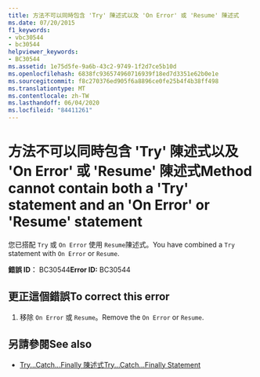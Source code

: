 ```yaml
---
title: 方法不可以同時包含 'Try' 陳述式以及 'On Error' 或 'Resume' 陳述式
ms.date: 07/20/2015
f1_keywords:
- vbc30544
- bc30544
helpviewer_keywords:
- BC30544
ms.assetid: 1e75d5fe-9a6b-43c2-9749-1f2d7ce5b10d
ms.openlocfilehash: 6838fc936574960716939f18ed7d3351e62b0e1e
ms.sourcegitcommit: f8c270376ed905f6a8896ce0fe25b4f4b38ff498
ms.translationtype: MT
ms.contentlocale: zh-TW
ms.lasthandoff: 06/04/2020
ms.locfileid: "84411261"
---
```

# <a name="method-cannot-contain-both-a-try-statement-and-an-on-error-or-resume-statement"></a><span data-ttu-id="f9856-102">方法不可以同時包含 'Try' 陳述式以及 'On Error' 或 'Resume' 陳述式</span><span class="sxs-lookup"><span data-stu-id="f9856-102">Method cannot contain both a 'Try' statement and an 'On Error' or 'Resume' statement</span></span>
<span data-ttu-id="f9856-103">您已搭配 `Try` 或 `On Error` 使用 `Resume`陳述式。</span><span class="sxs-lookup"><span data-stu-id="f9856-103">You have combined a `Try` statement with `On Error` or `Resume`.</span></span>  
  
 <span data-ttu-id="f9856-104">**錯誤 ID︰** BC30544</span><span class="sxs-lookup"><span data-stu-id="f9856-104">**Error ID:** BC30544</span></span>  
  
## <a name="to-correct-this-error"></a><span data-ttu-id="f9856-105">更正這個錯誤</span><span class="sxs-lookup"><span data-stu-id="f9856-105">To correct this error</span></span>  
  
1. <span data-ttu-id="f9856-106">移除 `On Error` 或 `Resume`。</span><span class="sxs-lookup"><span data-stu-id="f9856-106">Remove the `On Error` or `Resume`.</span></span>  
  
## <a name="see-also"></a><span data-ttu-id="f9856-107">另請參閱</span><span class="sxs-lookup"><span data-stu-id="f9856-107">See also</span></span>

- [<span data-ttu-id="f9856-108">Try...Catch...Finally 陳述式</span><span class="sxs-lookup"><span data-stu-id="f9856-108">Try...Catch...Finally Statement</span></span>](../language-reference/statements/try-catch-finally-statement.md)
